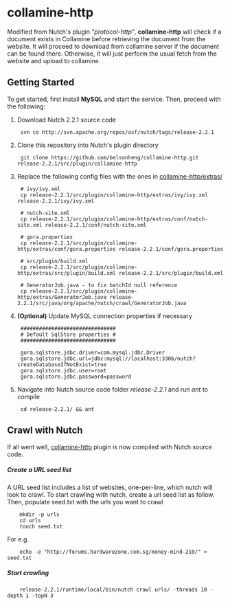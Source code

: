 collamine-http
==============

Modified from Nutch's plugin *"protocol-http"*, **collamine-http** will check if a document exists in Collamine before retrieving the document from the website. It will proceed to download from collamine server if the document can be found there. Otherwise, it will just perform the usual fetch from the website and upload to collamine.

Getting Started
---------------
To get started, first install **MySQL** and start the service. Then, proceed with the following:

1. Download Nutch 2.2.1 source code

        svn co http://svn.apache.org/repos/asf/nutch/tags/release-2.2.1

2. Clone this repository into Nutch's plugin directory

        git clone https://github.com/belsonheng/collamine-http.git release-2.2.1/src/plugin/collamine-http

3. Replace the following config files with the ones in [collamine-http/extras/](https://github.com/belsonheng/collamine-http/tree/master/extras) 

        # ivy/ivy.xml
        cp release-2.2.1/src/plugin/collamine-http/extras/ivy/ivy.xml release-2.2.1/ivy/ivy.xml
        
        # nutch-site.xml
        cp release-2.2.1/src/plugin/collamine-http/extras/conf/nutch-site.xml release-2.2.1/conf/nutch-site.xml
        
        # gora.properties
        cp release-2.2.1/src/plugin/collamine-http/extras/conf/gora.properties release-2.2.1/conf/gora.properties
        
        # src/plugin/build.xml
        cp release-2.2.1/src/plugin/collamine-http/extras/src/plugin/build.xml release-2.2.1/src/plugin/build.xml
        
        # GeneratorJob.java - to fix batchId null reference
        cp release-2.2.1/src/plugin/collamine-http/extras/GeneratorJob.java release-2.2.1/src/java/org/apache/nutch/crawl/GeneratorJob.java

4. **(Optional)** Update MySQL connection properties if necessary

        ###############################
        # Default SqlStore properties #
        ###############################
        
        gora.sqlstore.jdbc.driver=com.mysql.jdbc.Driver
        gora.sqlstore.jdbc.url=jdbc:mysql://localhost:3306/nutch?createDatabaseIfNotExist=true
        gora.sqlstore.jdbc.user=root
        gora.sqlstore.jdbc.password=password

5. Navigate into Nutch source code folder *release-2.2.1* and run *ant* to compile

        cd release-2.2.1/ && ant

Crawl with Nutch
---------------
If all went well, [collamine-http](https://github.com/belsonheng/collamine-http) plugin is now compiled with Nutch source code. 

##### Create a URL seed list
A URL seed list includes a list of websites, one-per-line, which nutch will look to crawl. To start crawling with nutch, create a url seed list as follow. Then, populate seed.txt with the urls you want to crawl

        mkdir -p urls
        cd urls
        touch seed.txt

For e.g.

        echo -e "http://forums.hardwarezone.com.sg/money-mind-210/" > seed.txt

##### Start crawling
        release-2.2.1/runtime/local/bin/nutch crawl urls/ -threads 10 -depth 1 -topN 3
